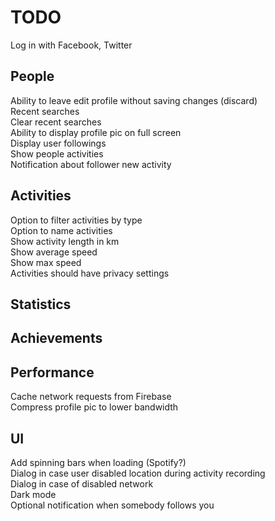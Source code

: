 # TODO

Log in with Facebook, Twitter

## People

Ability to leave edit profile without saving changes (discard)  
Recent searches  
Clear recent searches  
Ability to display profile pic on full screen  
Display user followings  
Show people activities  
Notification about follower new activity

## Activities

Option to filter activities by type  
Option to name activities  
Show activity length in km  
Show average speed  
Show max speed  
Activities should have privacy settings

## Statistics

## Achievements

## Performance

Cache network requests from Firebase   
Compress profile pic to lower bandwidth

## UI

Add spinning bars when loading (Spotify?)  
Dialog in case user disabled location during activity recording  
Dialog in case of disabled network  
Dark mode  
Optional notification when somebody follows you
